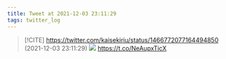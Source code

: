 ```yaml
---
title: Tweet at 2021-12-03 23:11:29
tags: twitter_log
---
```


> [!CITE] https://twitter.com/kaisekiriu/status/1466772077164494850 (2021-12-03 23:11:29)
> ![](https://twitter.com/kaisekiriu/status/1466772077164494850)
> https://t.co/NeAupxTicX
